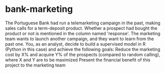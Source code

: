 # bank-marketing
The Portuguese Bank had run a telemarketing campaign in the past, making sales calls for a term-deposit product. Whether a prospect had bought the product or not is mentioned in the column named 'response'.  The marketing team wants to launch another campaign, and they want to learn from the past one. You, as an analyst, decide to build a supervised model in R (Python in this case) and achieve the following goals: Reduce the marketing cost by X% and acquire Y% of the prospects (compared to random calling), where X and Y are to be maximized Present the financial benefit of this project to the marketing team
